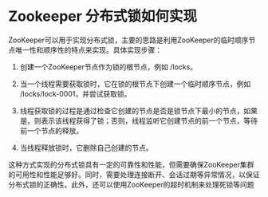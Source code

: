 # Zookeeper 分布式锁如何实现

ZooKeeper可以用于实现分布式锁，主要的思路是利用ZooKeeper的临时顺序节点唯一性和顺序性的特点来实现。具体实现步骤： 

1. 创建一个ZooKeeper节点作为锁的根节点，例如 /locks。

 2. 当一个线程需要获取锁时，它在锁的根节点下创建一个临时顺序节点，例如 /locks/lock-0001，并尝试获取锁。

 3. 线程获取锁的过程是通过检查它创建的节点是否是锁节点下最小的节点，如果是，则表示该线程获得了锁；否则，线程监听它创建节点的前一个节点，等待前一个节点的释放。

 4. 当线程释放锁时，它删除自己创建的节点。 

 这种方式实现的分布式锁具有一定的可靠性和性能，但需要确保ZooKeeper集群的可用性和性能足够好。同时，需要处理连接断开、会话过期等异常情况，以保证分布式锁的正确性。此外，还可以使用ZooKeeper的超时机制来处理死锁等问题


